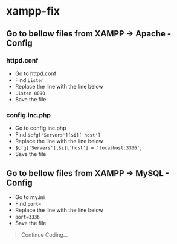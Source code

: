 # xampp-fix

## Go to bellow files from XAMPP -> Apache - Config
### httpd.conf
  - Go to httpd.conf
  - Find `Listen`
  - Replace the line with the line below
  - `Listen 8090`
  - Save the file
### config.inc.php
  - Go to config.inc.php
  - Find `$cfg['Servers'][$i]['host']`
  - Replace the line with the line below
  - `$cfg['Servers'][$i]['host'] = 'localhost:3336';`
  - Save the file
## Go to bellow files from XAMPP -> MySQL - Config
  - Go to my.ini
  - Find `port=`
  - Replace the line with the line below
  - `port=3336`
  - Save the file

> Continue Coding...
